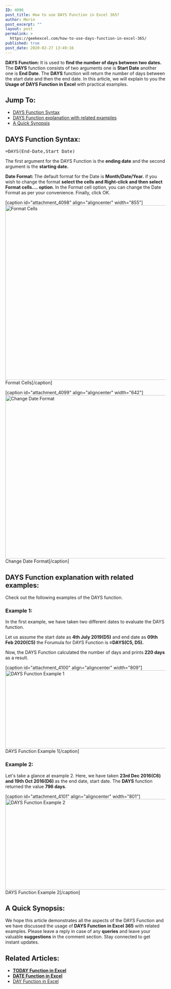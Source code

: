 ```yaml
---
ID: 4096
post_title: How to use DAYS Function in Excel 365?
author: Merin
post_excerpt: ""
layout: post
permalink: >
  https://geekexcel.com/how-to-use-days-function-in-excel-365/
published: true
post_date: 2020-02-27 13:49:16
---
```

<strong>DAYS Function:</strong> It is used to <strong>find the number of days between two dates.</strong> The <strong>DAYS</strong> function consists of two arguments one is <strong>Start Date</strong> another one is <strong>End Date</strong>. The <strong>DAYS</strong> function will return the number of days between the start date and then the end date. In this article, we will explain to you the <strong>U</strong><strong>sage of DAYS Function in Excel</strong> with practical examples.
<h2>Jump To:</h2>
<ul>
 	<li><a href="#days-1">DAYS Function Syntax</a></li>
 	<li><a href="#days-2">DAYS Function explanation with related examples</a></li>
 	<li><a href="#days-3">A Quick Synopsis</a></li>
</ul>
<h2 id="days-1">DAYS Function Syntax:</h2>
<pre>=DAYS(End-Date,Start_Date)</pre>
The first argument for the DAYS Function is the <strong>ending date</strong> and the second argument is the <strong>starting date.</strong>

<strong>Date Format: </strong>The default format for the Date is <strong>Month/Date/Year.</strong> if you wish to change the format <strong>select the cells and Right-click and then select Format cells.... option</strong>. In the Format cell option, you can change the Date Format as per your convenience. Finally, click OK.

[caption id="attachment_4098" align="aligncenter" width="855"]<img class="size-full wp-image-4098" src="https://geekexcel.com/wp-content/uploads/2020/02/Screenshot_4-9.png" alt="Format Cells" width="855" height="548" /> Format Cells[/caption]

[caption id="attachment_4099" align="aligncenter" width="642"]<img class="size-full wp-image-4099" src="https://geekexcel.com/wp-content/uploads/2020/02/Screenshot_1-10.png" alt="Change Date Format" width="642" height="512" /> Change Date Format[/caption]
<h2 id="days-2">DAYS Function explanation with related examples:</h2>
Check out the following examples of the DAYS function.
<h3>Example 1:</h3>
In the first example, we have taken two different dates to evaluate the DAYS function.

Let us assume the start date as <strong>4th July 2019(D5)</strong> and end date as <strong>09th Feb 2020(C5)</strong> the Forumula for DAYS Function is<strong> =DAYS(C5, D5).</strong>

Now, the DAYS Function calculated the number of days and prints<strong> 220 days</strong> as a result.

[caption id="attachment_4100" align="aligncenter" width="809"]<img class="size-full wp-image-4100" src="https://geekexcel.com/wp-content/uploads/2020/02/Screenshot_2-11.png" alt="DAYS Function Example 1" width="809" height="245" /> DAYS Function Example 1[/caption]
<h3>Example 2:</h3>
Let's take a glance at example 2. Here, we have taken <strong>23rd Dec 2016(C6) and 19th Oct 2016(D6) </strong>as the end date, start date. The <strong>DAYS</strong> function returned the value <strong>796 days</strong>.

[caption id="attachment_4101" align="aligncenter" width="801"]<img class="size-full wp-image-4101" src="https://geekexcel.com/wp-content/uploads/2020/02/Screenshot_3-10.png" alt="DAYS Function Example 2" width="801" height="284" /> DAYS Function Example 2[/caption]
<h2 id="days-3">A Quick Synopsis:</h2>
We hope this article demonstrates all the aspects of the DAYS Function and we have discussed the usage of<strong> DAYS Function in Excel 365</strong> with related examples. Please leave a reply in case of any <strong>q</strong><strong>ueries</strong> and leave your valuable <strong>suggestions</strong> in the comment section. Stay connected to get instant updates.
<h2>Related Articles:</h2>
<ul>
 	<li><strong><a href="https://geekexcel.com/how-to-use-today-function-in-excel-365/">TODAY Function in Excel</a></strong></li>
 	<li><strong><a href="https://geekexcel.com/how-to-use-date-function-in-microsoft-excel-365/">DATE Function in Excel</a></strong></li>
 	<li><a href="https://geekexcel.com/how-to-use-day-function-in-excel-365/">DAY Function in Excel</a></li>
</ul>